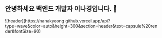 ## 안녕하세요 백엔드 개발자 이나경입니다. 👋

<!--
**nanakyeong/nanakyeong** is a ✨ _special_ ✨ repository because its `README.md` (this file) appears on your GitHub profile.

Here are some ideas to get you started:

- 🔭 I’m currently working on ...
- 🌱 I’m currently learning ...
- 👯 I’m looking to collaborate on ...
- 🤔 I’m looking for help with ...
- 💬 Ask me about ...
- 📫 How to reach me: ...
- 😄 Pronouns: ...
- ⚡ Fun fact: ...
-->

![header](https://nanakyeong github.vercel.app/api?type=wave&color=auto&height=300&section=header&text=capsule%20render&fontSize=90)
